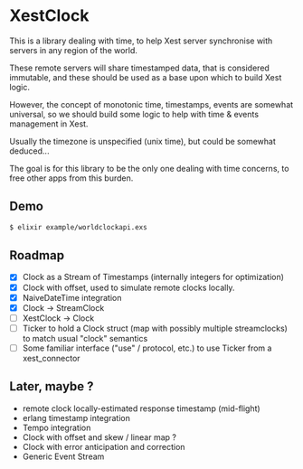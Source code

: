 # XestClock

This is a library dealing with time, to help Xest server synchronise with servers in any region of the world.

These remote servers will share timestamped data, that is considered immutable, and these should be used as a base
upon which to build Xest logic.

However, the concept of monotonic time, timestamps, events are somewhat universal, so we should build some logic 
to help with time & events management in Xest.

Usually the timezone is unspecified (unix time), but could be somewhat deduced...

The goal is for this library to be the only one dealing with time concerns, to free other apps from this burden.


## Demo

```bash
$ elixir example/worldclockapi.exs
```


## Roadmap

- [X] Clock as a Stream of Timestamps (internally integers for optimization)
- [X] Clock with offset, used to simulate remote clocks locally.
- [X] NaiveDateTime integration
- [X] Clock -> StreamClock
- [ ] XestClock -> Clock
- [ ] Ticker to hold a Clock struct (map with possibly multiple streamclocks) to match usual "clock" semantics
- [ ] Some familiar interface ("use" / protocol, etc.) to use Ticker from a xest_connector

## Later, maybe ?

- remote clock locally-estimated response timestamp (mid-flight)
- erlang timestamp integration
- Tempo integration
- Clock with offset and skew / linear map ?
- Clock with error anticipation and correction
- Generic Event Stream

